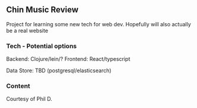## Chin Music Review

Project for learning some new tech for web dev. Hopefully will also actually be a real website

### Tech - Potential options

Backend: Clojure/lein/<WebServer>?
Frontend: React/typescript

Data Store: TBD (postgresql/elasticsearch)

### Content
Courtesy of Phil D.
